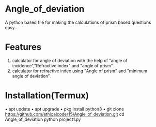 # Angle_of_deviation
A python based file for making the calculations of prism based questions easy..
# Features
1. calculator for angle of deviation with the help of "angle of incidence","Refractive index" and "angle of prism".
2. calculator for refractive index using "Angle of prism" and "minimum angle of deviation".
# Installation(Termux)
• apt update
• apt upgrade
• pkg install python3
• git clone https://github.com/ethicalcoder15/Angle_of_deviation.git
cd Angle_of_deviation
python project1.py

